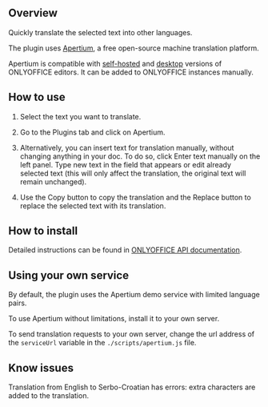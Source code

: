 ## Overview

Quickly translate the selected text into other languages.

The plugin uses [Apertium](https://www.apertium.org/), a free open-source machine translation platform.

Apertium is compatible with [self-hosted](https://github.com/ONLYOFFICE/DocumentServer) and [desktop](https://github.com/ONLYOFFICE/DesktopEditors) versions of ONLYOFFICE editors. It can be added to ONLYOFFICE instances manually. 

## How to use

1. Select the text you want to translate.

2. Go to the Plugins tab and click on Apertium.

3. Alternatively, you can insert text for translation manually, without changing anything in your doc. To do so, click Enter text manually on the left panel. Type new text in the field that appears or edit already selected text (this will only affect the translation, the original text will remain unchanged).

4. Use the Copy button to copy the translation and the Replace button to replace the selected text with its translation.

## How to install

Detailed instructions can be found in [ONLYOFFICE API documentation](https://api.onlyoffice.com/docs/plugin-and-macros/tutorials/installing/onlyoffice-docs-on-premises/).

## Using your own service

By default, the plugin uses the Apertium demo service with limited language pairs.

To use Apertium without limitations, install it to your own server.

To send translation requests to your own server, change the url address of the `serviceUrl` variable in the `./scripts/apertium.js` file.

## Know issues

Translation from English to Serbo-Croatian has errors: extra characters are added to the translation.